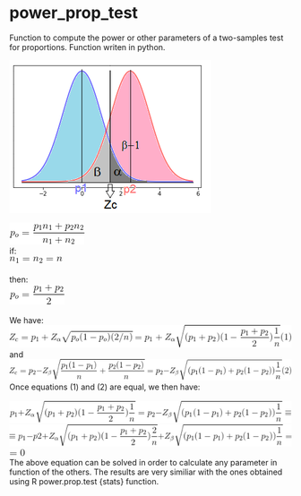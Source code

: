# power_prop_test
Function to compute the power or other parameters of a two-samples test for proportions. Function writen in python.

![](images/untitled2.png)

![](images/CodeCogsEqn1.gif)
<br>
if:
<br>
![](images/CodeCogsEqn2.gif)
<br>
<br>
then:
<br>
![](images/CodeCogsEqn3.gif)
<br>
<br>
We have:
<br>
![](images/CodeCogsEqn4.gif)
<br>
and
<br>
![](images/CodeCogsEqn5.gif)
<br>
Once equations (1) and (2) are equal, we then have:
<br>
<br>
![](images/CodeCogsEqn6.gif)
<br>
![](images/CodeCogsEqn7.gif)
<br>
![](images/CodeCogsEqn8.gif)
<br>
The above equation can be solved in order to calculate any parameter in function of the others.
The results are very similiar with the ones obtained using R power.prop.test {stats} function.
